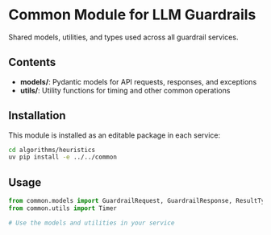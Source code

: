 # Common Module for LLM Guardrails

Shared models, utilities, and types used across all guardrail services.

## Contents

- **models/**: Pydantic models for API requests, responses, and exceptions
- **utils/**: Utility functions for timing and other common operations

## Installation

This module is installed as an editable package in each service:

```bash
cd algorithms/heuristics
uv pip install -e ../../common
```

## Usage

```python
from common.models import GuardrailRequest, GuardrailResponse, ResultType
from common.utils import Timer

# Use the models and utilities in your service
``` 